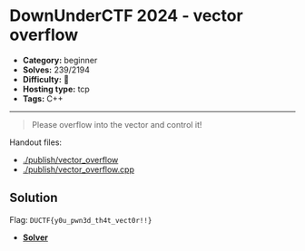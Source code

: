 # DownUnderCTF 2024 - vector overflow

- **Category:** beginner
- **Solves:** 239/2194
- **Difficulty:** 👶
- **Hosting type:** tcp
- **Tags:** C++

---

> Please overflow into the vector and control it!


Handout files:

- [./publish/vector_overflow](./publish/vector_overflow)
- [./publish/vector_overflow.cpp](./publish/vector_overflow.cpp)

## Solution

Flag: `DUCTF{y0u_pwn3d_th4t_vect0r!!}`


- [**Solver**](./solve/solve.py)



